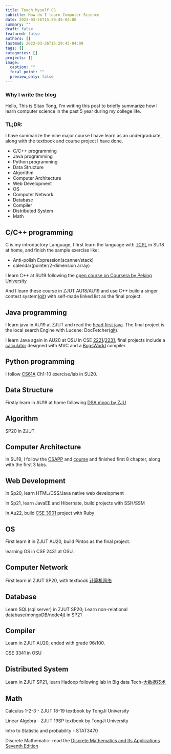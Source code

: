 ```yaml
---
title: Teach Myself CS
subtitle: How do I learn Computer Science
date: 2023-03-26T15:29:45-04:00
summary: ""
draft: false
featured: false
authors: []
lastmod: 2023-03-26T15:29:45-04:00
tags: []
categories: []
projects: []
image:
  caption: ""
  focal_point: ""
  preview_only: false
---
```

### Why I write the blog

H﻿ello, This is Sitao Tong, I'm writing this post to briefly summarize how I learn computer science in the past 5 year during my college life.

### TL;DR:

I﻿ have summarize the nine major course I have learn as an undergraduate, along with the textbook and course project I have done.
* C/C++ programming
* Java programming
* Python programming
* Data Structure
* Algorithm
* Computer Architecture
* Web Development
* OS
* Computer Network
* Database
* Compiler
* Distributed System
* Math


## C/C++ programming

C is my introductory Language, I first learn the language with [TCPL](https://www.amazon.com/Programming-Language-2nd-Brian-Kernighan/dp/0131103628) in SU18 at home, and finish the sample exercise like: 

* Anti-polish Expression(scanner/stack)
* calendar(pointer/2-dimension array)

I learn C++ at SU19 following the [open course on Coursera by Peking University](https://www.coursera.org/learn/cpp-chengxu-sheji)

And I learn these course in ZJUT AU18/AU19 and use C++ build a singer contest system([git](https://github.com/OwlinLight/singer-contest-system)) with self-made linked list as the final project.

## Java programming

I learn java in AU19 at ZJUT and read the [head first java](https://www.amazon.com/Head-First-Java-Kathy-Sierra/dp/0596009208). The final project is the local search Engine with Lucene: DocFetcher([git](https://github.com/OwlinLight/DocFetcher)).

I learn Java again in AU20 at OSU in CSE [2221](http://web.cse.ohio-state.edu/software/2221/web-sw1/schedule.html)/[2231](http://web.cse.ohio-state.edu/software/2231/web-sw2/schedule.html), final projects include a [calculator](http://web.cse.ohio-state.edu/software/2221/web-sw1/assignments/projects/natural-number-calculator/natural-number-calculator.html) designed with MVC and a [BugsWorld](http://web.cse.ohio-state.edu/software/2231/web-sw2/extras/slides/20.BugsWorld-Intro.pdf) compiler.

## Python programming

I follow [CS61A](https://cs61a.org/) Ch1-10 exercise/lab in SU20.

## Data Structure

Firstly learn in AU19 at home following [DSA mooc by ZJU](https://www.icourse163.org/course/zju-93001)

## Algorithm

SP20 in ZJUT

## Computer Architecture

In SU19, I follow the [CSAPP](https://csapp.cs.cmu.edu/) and [course](https://www.cs.cmu.edu/~213/schedule.html) and finished first 8 chapter, along with the first 3 labs.

## Web Development

In Sp20, learn HTML/CSS/Java native web development

In Sp21, learn JavaEE and Hibernate, build projects with SSH/SSM

In Au22, build [CSE 3901](https://www.bulabu.dev/meetings) project with Ruby

## OS

First learn it in ZJUT AU20, build Pintos as the final project.

learning OS in CSE 2431 at OSU.

## Computer Network

First learn in ZJUT SP20, with textbook [计算机网络](https://book.douban.com/subject/35498120/)

## Database

Learn SQL(sql server) in ZJUT SP20; Learn non-relational database(mongoDB/node4j) in SP21

## Compiler

Learn in ZJUT AU20, ended with grade 96/100.

CSE 3341 in OSU

## Distributed System

Learn in ZJUT SP21, learn Hadoop following lab in Big data Tech-[大数据技术](https://dblab.xmu.edu.cn/post/bigdata3/)

## Math

Calculus 1-2-3 - ZJUT 18-19 textbook by TongJi University

Linear Algebra - ZJUT 19SP textbook by TongJi University

Intro to Statistic and probability - STAT3470

Discrete Mathematic- read the [Discrete Mathematics and Its Applications Seventh Edition](https://www.amazon.com/Discrete-Mathematics-Its-Applications-Seventh/dp/0073383090)

